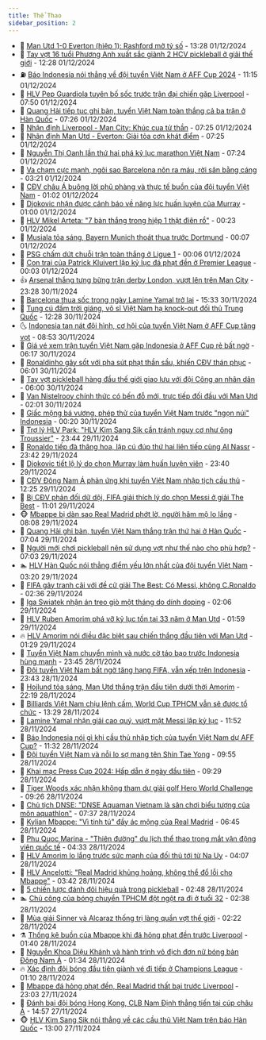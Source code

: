 ```yaml
---
title: Thể Thao
sidebar_position: 2
---
```


<!-- dantri-the-thao:START -->
- 🎡 [Man Utd 1-0 Everton &lpar;hiệp 1&rpar;: Rashford mở tỷ số](https://dantri.com.vn/the-thao/man-utd-1-0-everton-hiep-1-rashford-mo-ty-so-20241201202819218.htm) - 13:28 01/12/2024
- 💯 [Tay vợt 16 tuổi Phương Anh xuất sắc giành 2 HCV pickleball ở giải thế giới](https://dantri.com.vn/the-thao/tay-vot-16-tuoi-phuong-anh-xuat-sac-gianh-2-hcv-pickleball-o-giai-the-gioi-20241201191109682.htm) - 12:28 01/12/2024
- ⛽️ [Báo Indonesia nói thẳng về đội tuyển Việt Nam ở AFF Cup 2024](https://dantri.com.vn/the-thao/bao-indonesia-noi-thang-ve-doi-tuyen-viet-nam-o-aff-cup-2024-20241201115038008.htm) - 11:15 01/12/2024
- 💃 [HLV Pep Guardiola tuyên bố sốc trước trận đại chiến gặp Liverpool](https://dantri.com.vn/the-thao/hlv-pep-guardiola-tuyen-bo-soc-truoc-tran-dai-chien-gap-liverpool-20241201145046672.htm) - 07:50 01/12/2024
- 🌈 [Quang Hải tiếp tục ghi bàn, tuyển Việt Nam toàn thắng cả ba trận ở Hàn Quốc](https://dantri.com.vn/the-thao/quang-hai-tiep-tuc-ghi-ban-tuyen-viet-nam-toan-thang-ca-ba-tran-o-han-quoc-20241201141106729.htm) - 07:26 01/12/2024
- 🦅 [Nhận định Liverpool - Man City: Khúc cua tử thần](https://dantri.com.vn/the-thao/nhan-dinh-liverpool-man-city-khuc-cua-tu-than-20241201124604040.htm) - 07:25 01/12/2024
- 🌝 [Nhận định Man Utd - Everton: Giải tỏa cơn khát điểm](https://dantri.com.vn/the-thao/nhan-dinh-man-utd-everton-giai-toa-con-khat-diem-20241201105635227.htm) - 07:25 01/12/2024
- 🚀 [Nguyễn Thị Oanh lần thứ hai phá kỷ lục marathon Việt Nam](https://dantri.com.vn/the-thao/nguyen-thi-oanh-lan-thu-hai-pha-ky-luc-marathon-viet-nam-20241201142430539.htm) - 07:24 01/12/2024
- 🎉 [Va chạm cực mạnh, ngôi sao Barcelona nôn ra máu, rời sân bằng cáng](https://dantri.com.vn/the-thao/va-cham-cuc-manh-ngoi-sao-barcelona-non-ra-mau-roi-san-bang-cang-20241201102147811.htm) - 03:21 01/12/2024
- 📝 [CĐV châu Á buông lời phũ phàng và thực tế buồn của đội tuyển Việt Nam](https://dantri.com.vn/the-thao/cdv-chau-a-buong-loi-phu-phang-va-thuc-te-buon-cua-doi-tuyen-viet-nam-20241201011204553.htm) - 01:02 01/12/2024
- 🦄 [Djokovic nhận được cảnh báo về năng lực huấn luyện của Murray](https://dantri.com.vn/the-thao/djokovic-nhan-duoc-canh-bao-ve-nang-luc-huan-luyen-cua-murray-20241201075805001.htm) - 01:00 01/12/2024
- 🎉 [HLV Mikel Arteta: &quot;7 bàn thắng trong hiệp 1 thật điên rồ&quot;](https://dantri.com.vn/the-thao/hlv-mikel-arteta-7-ban-thang-trong-hiep-1-that-dien-ro-20241201054955063.htm) - 00:23 01/12/2024
- 💼 [Musiala tỏa sáng, Bayern Munich thoát thua trước Dortmund](https://dantri.com.vn/the-thao/musiala-toa-sang-bayern-munich-thoat-thua-truoc-dortmund-20241201060706059.htm) - 00:07 01/12/2024
- 🤡 [PSG chấm dứt chuỗi trận toàn thắng ở Ligue 1](https://dantri.com.vn/the-thao/psg-cham-dut-chuoi-tran-toan-thang-o-ligue-1-20241201070714423.htm) - 00:06 01/12/2024
- 🦆 [Con trai của Patrick Kluivert lập kỷ lục đá phạt đền ở Premier League](https://dantri.com.vn/the-thao/con-trai-cua-patrick-kluivert-lap-ky-luc-da-phat-den-o-premier-league-20241201063531375.htm) - 00:03 01/12/2024
- 👍 [Arsenal thắng tưng bừng trận derby London, vượt lên trên Man City](https://dantri.com.vn/the-thao/arsenal-thang-tung-bung-tran-derby-london-vuot-len-tren-man-city-20241201062742643.htm) - 23:28 30/11/2024
- 💼 [Barcelona thua sốc trong ngày Lamine Yamal trở lại](https://dantri.com.vn/the-thao/barcelona-thua-soc-trong-ngay-lamine-yamal-tro-lai-20241130223302873.htm) - 15:33 30/11/2024
- 🦒 [Tung cú đấm trời giáng, võ sĩ Việt Nam hạ knock-out đối thủ Trung Quốc](https://dantri.com.vn/the-thao/tung-cu-dam-troi-giang-vo-si-viet-nam-ha-knock-out-doi-thu-trung-quoc-20241130192807480.htm) - 12:28 30/11/2024
- 🌜 [Indonesia tan nát đội hình, cơ hội của tuyển Việt Nam ở AFF Cup tăng vọt](https://dantri.com.vn/the-thao/indonesia-tan-nat-doi-hinh-co-hoi-cua-tuyen-viet-nam-o-aff-cup-tang-vot-20241130155319580.htm) - 08:53 30/11/2024
- 🦆 [Giá vé xem trận tuyển Việt Nam gặp Indonesia ở AFF Cup rẻ bất ngờ](https://dantri.com.vn/the-thao/gia-ve-xem-tran-tuyen-viet-nam-gap-indonesia-o-aff-cup-re-bat-ngo-20241130122608995.htm) - 06:17 30/11/2024
- 💪 [Ronaldinho gây sốt với pha sút phạt thần sầu, khiến CĐV thán phục](https://dantri.com.vn/the-thao/ronaldinho-gay-sot-voi-pha-sut-phat-than-sau-khien-cdv-than-phuc-20241130115713251.htm) - 06:01 30/11/2024
- 🧠 [Tay vợt pickleball hàng đầu thế giới giao lưu với đội Công an nhân dân](https://dantri.com.vn/the-thao/tay-vot-pickleball-hang-dau-the-gioi-giao-luu-voi-doi-cong-an-nhan-dan-20241130191204836.htm) - 06:00 30/11/2024
- 🦄 [Van Nistelrooy chính thức có bến đỗ mới, trực tiếp đối đầu với Man Utd](https://dantri.com.vn/the-thao/van-nistelrooy-chinh-thuc-co-ben-do-moi-truc-tiep-doi-dau-voi-man-utd-20241130085940332.htm) - 02:01 30/11/2024
- 🥸 [Giấc mộng bá vương, phép thử của tuyển Việt Nam trước &quot;ngọn núi&quot; Indonesia](https://dantri.com.vn/the-thao/giac-mong-ba-vuong-phep-thu-cua-tuyen-viet-nam-truoc-ngon-nui-indonesia-20241130010302988.htm) - 00:20 30/11/2024
- 🤠 [Trợ lý HLV Park: &quot;HLV Kim Sang Sik cần tránh nguy cơ như ông Troussier&quot;](https://dantri.com.vn/the-thao/tro-ly-hlv-park-hlv-kim-sang-sik-can-tranh-nguy-co-nhu-ong-troussier-20241129180702497.htm) - 23:44 29/11/2024
- 👺 [Ronaldo tiếp đà thăng hoa, lập cú đúp thứ hai liên tiếp cùng Al Nassr](https://dantri.com.vn/the-thao/ronaldo-tiep-da-thang-hoa-lap-cu-dup-thu-hai-lien-tiep-cung-al-nassr-20241130081130057.htm) - 23:42 29/11/2024
- 📝 [Djokovic tiết lộ lý do chọn Murray làm huấn luyện viên](https://dantri.com.vn/the-thao/djokovic-tiet-lo-ly-do-chon-murray-lam-huan-luyen-vien-20241130071148211.htm) - 23:40 29/11/2024
- 🦆 [CĐV Đông Nam Á phản ứng khi tuyển Việt Nam nhập tịch cầu thủ](https://dantri.com.vn/the-thao/cdv-dong-nam-a-phan-ung-khi-tuyen-viet-nam-nhap-tich-cau-thu-20241129182447467.htm) - 12:25 29/11/2024
- 🥳 [Bị CĐV phản đối dữ dội, FIFA giải thích lý do chọn Messi ở giải The Best](https://dantri.com.vn/the-thao/bi-cdv-phan-doi-du-doi-fifa-giai-thich-ly-do-chon-messi-o-giai-the-best-20241129174041068.htm) - 11:01 29/11/2024
- 🐵 [Mbappe bị dàn sao Real Madrid phớt lờ, người hâm mộ lo lắng](https://dantri.com.vn/the-thao/mbappe-bi-dan-sao-real-madrid-phot-lo-nguoi-ham-mo-lo-lang-20241129135230221.htm) - 08:08 29/11/2024
- 🤩 [Quang Hải ghi bàn, tuyển Việt Nam thắng trận thứ hai ở Hàn Quốc](https://dantri.com.vn/the-thao/quang-hai-ghi-ban-tuyen-viet-nam-thang-tran-thu-hai-o-han-quoc-20241129140354112.htm) - 07:04 29/11/2024
- 🤠 [Người mới chơi pickleball nên sử dụng vợt như thế nào cho phù hợp?](https://dantri.com.vn/the-thao/nguoi-moi-choi-pickleball-nen-su-dung-vot-nhu-the-nao-cho-phu-hop-20241129134448149.htm) - 07:03 29/11/2024
- 🏊 [HLV Hàn Quốc nói thẳng điểm yếu lớn nhất của đội tuyển Việt Nam](https://dantri.com.vn/the-thao/hlv-han-quoc-noi-thang-diem-yeu-lon-nhat-cua-doi-tuyen-viet-nam-20241129102003775.htm) - 03:20 29/11/2024
- 🗽 [FIFA gây tranh cãi với đề cử giải The Best: Có Messi, không C.Ronaldo](https://dantri.com.vn/the-thao/fifa-gay-tranh-cai-voi-de-cu-giai-the-best-co-messi-khong-cronaldo-20241129093638183.htm) - 02:36 29/11/2024
- 🚀 [Iga Swiatek nhận án treo giò một tháng do dính doping](https://dantri.com.vn/the-thao/iga-swiatek-nhan-an-treo-gio-mot-thang-do-dinh-doping-20241129090555085.htm) - 02:06 29/11/2024
- 🎉 [HLV Ruben Amorim phá vỡ kỷ lục tồn tại 33 năm ở Man Utd](https://dantri.com.vn/the-thao/hlv-ruben-amorim-pha-vo-ky-luc-ton-tai-33-nam-o-man-utd-20241129083721501.htm) - 01:59 29/11/2024
- 🔥 [HLV Amorim nói điều đặc biệt sau chiến thắng đầu tiên với Man Utd](https://dantri.com.vn/the-thao/hlv-amorim-noi-dieu-dac-biet-sau-chien-thang-dau-tien-voi-man-utd-20241129081343093.htm) - 01:29 29/11/2024
- 🎉 [Tuyển Việt Nam chuyển mình và nước cờ táo bạo trước Indonesia hùng mạnh](https://dantri.com.vn/the-thao/tuyen-viet-nam-chuyen-minh-va-nuoc-co-tao-bao-truoc-indonesia-hung-manh-20241129014105314.htm) - 23:45 28/11/2024
- 🎡 [Đội tuyển Việt Nam bất ngờ tăng hạng FIFA, vẫn xếp trên Indonesia](https://dantri.com.vn/the-thao/doi-tuyen-viet-nam-bat-ngo-tang-hang-fifa-van-xep-tren-indonesia-20241128234554897.htm) - 23:43 28/11/2024
- 🐻 [Hojlund tỏa sáng, Man Utd thắng trận đầu tiên dưới thời Amorim](https://dantri.com.vn/the-thao/hojlund-toa-sang-man-utd-thang-tran-dau-tien-duoi-thoi-amorim-20241129051919629.htm) - 22:19 28/11/2024
- 🌊 [Billiards Việt Nam chịu lệnh cấm, World Cup TPHCM vẫn sẽ được tổ chức](https://dantri.com.vn/the-thao/billiards-viet-nam-chiu-lenh-cam-world-cup-tphcm-van-se-duoc-to-chuc-20241128161427312.htm) - 13:29 28/11/2024
- 💃 [Lamine Yamal nhận giải cao quý, vượt mặt Messi lập kỷ lục](https://dantri.com.vn/the-thao/lamine-yamal-nhan-giai-cao-quy-vuot-mat-messi-lap-ky-luc-20241128185208857.htm) - 11:52 28/11/2024
- 🤔 [Báo Indonesia nói gì khi cầu thủ nhập tịch của tuyển Việt Nam dự AFF Cup?](https://dantri.com.vn/the-thao/bao-indonesia-noi-gi-khi-cau-thu-nhap-tich-cua-tuyen-viet-nam-du-aff-cup-20241128183229203.htm) - 11:32 28/11/2024
- 🤭 [Đội tuyển Việt Nam và nỗi lo sợ mang tên Shin Tae Yong](https://dantri.com.vn/the-thao/doi-tuyen-viet-nam-va-noi-lo-so-mang-ten-shin-tae-yong-20241128155539272.htm) - 09:55 28/11/2024
- 👹 [Khai mạc Press Cup 2024: Hấp dẫn ở ngày đầu tiên](https://dantri.com.vn/the-thao/khai-mac-press-cup-2024-hap-dan-o-ngay-dau-tien-20241128211932720.htm) - 09:29 28/11/2024
- 🗽 [Tiger Woods xác nhận không tham dự giải golf Hero World Challenge](https://dantri.com.vn/the-thao/tiger-woods-xac-nhan-khong-tham-du-giai-golf-hero-world-challenge-20241128120223699.htm) - 09:26 28/11/2024
- 🥳 [Chủ tịch DNSE: &quot;DNSE Aquaman Vietnam là sân chơi biểu tượng của môn aquathlon&quot;](https://dantri.com.vn/the-thao/chu-tich-dnse-dnse-aquaman-vietnam-la-san-choi-bieu-tuong-cua-mon-aquathlon-20241128135806667.htm) - 07:37 28/11/2024
- 💃 [Kylian Mbappe: &quot;Vì tinh tú&quot; đầy ác mộng của Real Madrid](https://dantri.com.vn/the-thao/kylian-mbappe-vi-tinh-tu-day-ac-mong-cua-real-madrid-20241128134435540.htm) - 06:45 28/11/2024
- 🧰 [Phu Quoc Marina - &quot;Thiên đường&quot; du lịch thể thao trong mắt vận động viên quốc tế](https://dantri.com.vn/the-thao/phu-quoc-marina-thien-duong-du-lich-the-thao-trong-mat-van-dong-vien-quoc-te-20241128111554548.htm) - 04:33 28/11/2024
- 💪 [HLV Amorim lo lắng trước sức mạnh của đối thủ tới từ Na Uy](https://dantri.com.vn/the-thao/hlv-amorim-lo-lang-truoc-suc-manh-cua-doi-thu-toi-tu-na-uy-20241128110224386.htm) - 04:07 28/11/2024
- 🚀 [HLV Ancelotti: &quot;Real Madrid khủng hoảng, không thể đổ lỗi cho Mbappe&quot;](https://dantri.com.vn/the-thao/hlv-ancelotti-real-madrid-khung-hoang-khong-the-do-loi-cho-mbappe-20241128102227847.htm) - 03:42 28/11/2024
- 🤠 [5 chiến lược đánh đôi hiệu quả trong pickleball](https://dantri.com.vn/the-thao/5-chien-luoc-danh-doi-hieu-qua-trong-pickleball-20241128091258458.htm) - 02:48 28/11/2024
- 🏊 [Chủ công của bóng chuyền TPHCM đột ngột ra đi ở tuổi 32](https://dantri.com.vn/the-thao/chu-cong-cua-bong-chuyen-tphcm-dot-ngot-ra-di-o-tuoi-32-20241128093323456.htm) - 02:38 28/11/2024
- 🦄 [Mùa giải Sinner và Alcaraz thống trị làng quần vợt thế giới](https://dantri.com.vn/the-thao/mua-giai-sinner-va-alcaraz-thong-tri-lang-quan-vot-the-gioi-20241128091115132.htm) - 02:22 28/11/2024
- ⚗️ [Thống kê buồn của Mbappe khi đá hỏng phạt đền trước Liverpool](https://dantri.com.vn/the-thao/thong-ke-buon-cua-mbappe-khi-da-hong-phat-den-truoc-liverpool-20241128082234218.htm) - 01:40 28/11/2024
- 🥷 [Nguyễn Khoa Diệu Khánh và hành trình vô địch đơn nữ bóng bàn Đông Nam Á](https://dantri.com.vn/the-thao/nguyen-khoa-dieu-khanh-va-hanh-trinh-vo-dich-don-nu-bong-ban-dong-nam-a-20241128011023161.htm) - 01:34 28/11/2024
- 🔥 [Xác định đội bóng đầu tiên giành vé đi tiếp ở Champions League](https://dantri.com.vn/the-thao/xac-dinh-doi-bong-dau-tien-gianh-ve-di-tiep-o-champions-league-20241128080949776.htm) - 01:10 28/11/2024
- 🦅 [Mbappe đá hỏng phạt đền, Real Madrid thất bại trước Liverpool](https://dantri.com.vn/the-thao/mbappe-da-hong-phat-den-real-madrid-that-bai-truoc-liverpool-20241128060341910.htm) - 23:03 27/11/2024
- 🌝 [Đánh bại đội bóng Hong Kong, CLB Nam Định thẳng tiến tại cúp châu Á](https://dantri.com.vn/the-thao/danh-bai-doi-bong-hong-kong-clb-nam-dinh-thang-tien-tai-cup-chau-a-20241127215435060.htm) - 14:57 27/11/2024
- 🐵 [HLV Kim Sang Sik nói thẳng về các cầu thủ Việt Nam trên báo Hàn Quốc](https://dantri.com.vn/the-thao/hlv-kim-sang-sik-noi-thang-ve-cac-cau-thu-viet-nam-tren-bao-han-quoc-20241127194158623.htm) - 13:00 27/11/2024<!-- dantri-the-thao:END -->
